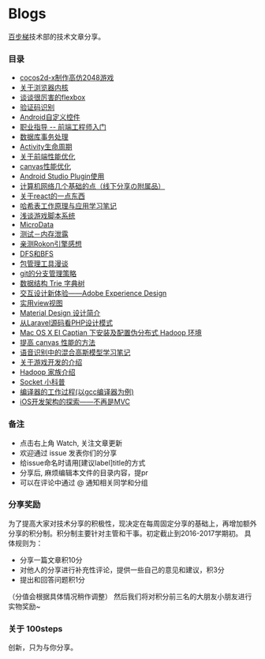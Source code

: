 # Blogs

[百步梯](http://www.100steps.net/)技术部的技术文章分享。

### 目录

* [cocos2d-x制作高仿2048游戏](https://github.com/100steps/Blogs/issues/46)
* [关于浏览器内核](https://github.com/100steps/Blogs/issues/45)
* [谈谈很厉害的flexbox](https://github.com/100steps/Blogs/issues/44)
* [验证码识别](https://github.com/100steps/Blogs/issues/43)
* [Android自定义控件](https://github.com/100steps/Blogs/issues/42)
* [职业指导 -- 前端工程师入门](https://github.com/100steps/Blogs/issues/41)
* [数据库事务处理](https://github.com/100steps/Blogs/issues/40)
* [Activity生命周期](https://github.com/100steps/Blogs/issues/39)
* [关于前端性能优化](https://github.com/100steps/Blogs/issues/38)
* [canvas性能优化](https://github.com/100steps/Blogs/issues/36)
* [Android Studio Plugin使用](https://github.com/100steps/Blogs/issues/33)
* [计算机网络几个基础的点（线下分享の附属品）](https://github.com/100steps/Blogs/issues/32)
* [关于react的一点东西](https://github.com/100steps/Blogs/issues/30)
* [哈希表工作原理与应用学习笔记](https://github.com/100steps/Blogs/issues/28)
* [浅谈游戏脚本系统](https://github.com/100steps/Blogs/issues/27)
* [MicroData](https://github.com/100steps/Blogs/issues/26)
* [测试－内存泄露](https://github.com/100steps/Blogs/issues/24)
* [亲测Rokon引擎感想](https://github.com/100steps/Blogs/issues/23)
* [DFS和BFS](https://github.com/100steps/Blogs/issues/21)
* [包管理工具漫谈](https://github.com/100steps/Blogs/issues/20)
* [git的分支管理策略](https://github.com/100steps/Blogs/issues/19)
* [数据结构 Trie 字典树](https://github.com/100steps/Blogs/issues/17)
* [交互设计新体验——Adobe Experience Design](https://github.com/100steps/Blogs/issues/16)
* [实用view视图](https://github.com/100steps/Blogs/issues/14)
* [Material Design 设计简介](https://github.com/100steps/Blogs/issues/13)
* [从Laravel源码看PHP设计模式](https://github.com/100steps/Blogs/issues/12)
* [Mac OS X EI Captian 下安装及配置伪分布式 Hadoop 环境](https://github.com/100steps/Blogs/issues/10)
* [提高 canvas 性能的方法](https://github.com/100steps/Blogs/issues/9)
* [语音识别中的混合高斯模型学习笔记](https://github.com/100steps/Blogs/issues/8)
* [关于游戏开发的介绍](https://github.com/100steps/Blogs/issues/6)
* [Hadoop 家族介绍](https://github.com/100steps/Blogs/issues/4)
* [Socket 小科普](https://github.com/100steps/Blogs/issues/3)
* [编译器的工作过程(以gcc编译器为例)](https://github.com/100steps/Blogs/issues/2)
* [iOS开发架构的探索——不再是MVC](https://github.com/100steps/Blogs/issues/1)

### 备注

* 点击右上角 Watch, 关注文章更新
* 欢迎通过 issue 发表你们的分享
* 给issue命名时请用[建议label]title的方式
* 分享后, 麻烦编辑本文件的目录内容，提pr
* 可以在评论中通过 @ 通知相关同学和分组

### 分享奖励

为了提高大家对技术分享的积极性，现决定在每周固定分享的基础上，再增加额外分享的积分制。积分制主要针对主管和干事。初定截止到2016-2017学期初。
具体规则为：
* 分享一篇文章积10分
* 对他人的分享进行补充性评论，提供一些自己的意见和建议，积3分
* 提出和回答问题积1分

（分值会根据具体情况稍作调整）
然后我们将对积分前三名的大朋友小朋友进行实物奖励~

### 关于 100steps

创新，只为与你分享。
